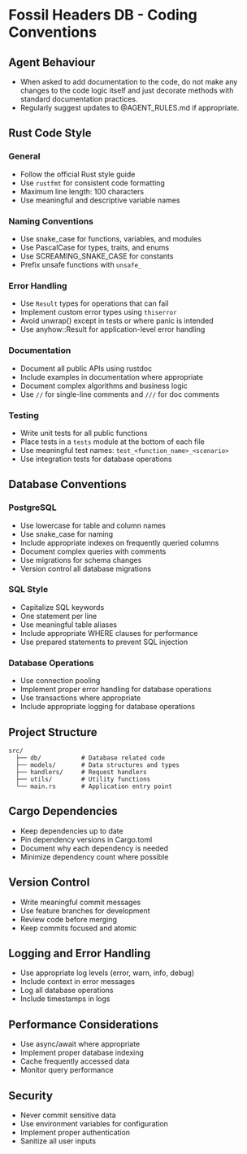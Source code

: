 # Fossil Headers DB - Coding Conventions

## Agent Behaviour
- When asked to add documentation to the code, do not make any changes to the code logic itself and just decorate methods with standard documentation practices.
- Regularly suggest updates to @AGENT_RULES.md if appropriate.

## Rust Code Style

### General
- Follow the official Rust style guide
- Use `rustfmt` for consistent code formatting
- Maximum line length: 100 characters
- Use meaningful and descriptive variable names

### Naming Conventions
- Use snake_case for functions, variables, and modules
- Use PascalCase for types, traits, and enums
- Use SCREAMING_SNAKE_CASE for constants
- Prefix unsafe functions with `unsafe_`

### Error Handling
- Use `Result` types for operations that can fail
- Implement custom error types using `thiserror`
- Avoid unwrap() except in tests or where panic is intended
- Use anyhow::Result for application-level error handling

### Documentation
- Document all public APIs using rustdoc
- Include examples in documentation where appropriate
- Document complex algorithms and business logic
- Use `//` for single-line comments and `///` for doc comments

### Testing
- Write unit tests for all public functions
- Place tests in a `tests` module at the bottom of each file
- Use meaningful test names: `test_<function_name>_<scenario>`
- Use integration tests for database operations

## Database Conventions

### PostgreSQL
- Use lowercase for table and column names
- Use snake_case for naming
- Include appropriate indexes on frequently queried columns
- Document complex queries with comments
- Use migrations for schema changes
- Version control all database migrations

### SQL Style
- Capitalize SQL keywords
- One statement per line
- Use meaningful table aliases
- Include appropriate WHERE clauses for performance
- Use prepared statements to prevent SQL injection

### Database Operations
- Use connection pooling
- Implement proper error handling for database operations
- Use transactions where appropriate
- Include appropriate logging for database operations

## Project Structure
```
src/
  ├── db/           # Database related code
  ├── models/       # Data structures and types
  ├── handlers/     # Request handlers
  ├── utils/        # Utility functions
  └── main.rs       # Application entry point
```

## Cargo Dependencies
- Keep dependencies up to date
- Pin dependency versions in Cargo.toml
- Document why each dependency is needed
- Minimize dependency count where possible

## Version Control
- Write meaningful commit messages
- Use feature branches for development
- Review code before merging
- Keep commits focused and atomic

## Logging and Error Handling
- Use appropriate log levels (error, warn, info, debug)
- Include context in error messages
- Log all database operations
- Include timestamps in logs

## Performance Considerations
- Use async/await where appropriate
- Implement proper database indexing
- Cache frequently accessed data
- Monitor query performance

## Security
- Never commit sensitive data
- Use environment variables for configuration
- Implement proper authentication
- Sanitize all user inputs